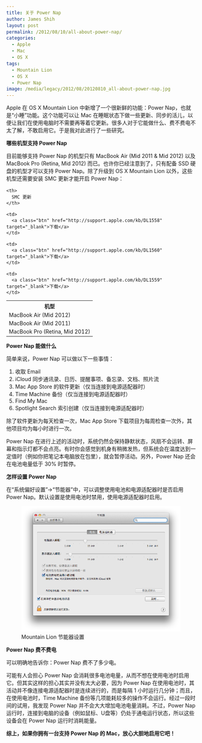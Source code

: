 ```yaml
---
title: 关于 Power Nap
author: James Shih
layout: post
permalink: /2012/08/10/all-about-power-nap/
categories:
  - Apple
  - Mac
  - OS X
tags:
  - Mountain Lion
  - OS X
  - Power Nap
image: /media/legacy/2012/08/20120810_all-about-power-nap.jpg
---
```

Apple 在 OS X Mountain Lion 中新增了一个很新鲜的功能：Power Nap，也就是“小睡”功能。这个功能可以让 Mac 在睡眠状态下做一些更新、同步的活儿，以便让我们在使用电脑时不需要再等着它更新。很多人对于它能做什么、费不费电不太了解，不敢启用它。于是我对此进行了一些研究。

<!--more-->

**哪些机型支持 Power Nap**

目前能够支持 Power Nap 的机型只有 MacBook Air (Mid 2011 & Mid 2012) 以及 MacBook Pro (Retina, Mid 2012) 而已。也许你已经注意到了，只有配备 SSD 硬盘的机型才可以支持 Power Nap。除了升级到 OS X Mountain Lion 以外，这些机型还需要安装 SMC 更新才能开启 Power Nap：

<table>
  <tr>
    <th>
      机型
    </th>
    
    <th>
      SMC 更新
    </th>
  </tr>
  
  <tr>
    <td>
      MacBook Air (Mid 2012)
    </td>
    
    <td>
      <a class="btn" href="http://support.apple.com/kb/DL1558" target="_blank">下载</a>
    </td>
  </tr>
  
  <tr>
    <td>
      MacBook Air (Mid 2011)
    </td>
    
    <td>
      <a class="btn" href="http://support.apple.com/kb/DL1560" target="_blank">下载</a>
    </td>
  </tr>
  
  <tr>
    <td>
      MacBook Pro (Retina, Mid 2012)
    </td>
    
    <td>
      <a class="btn" href="http://support.apple.com/kb/DL1559" target="_blank">下载</a>
    </td>
  </tr>
</table>

**Power Nap 能做什么**

简单来说，Power Nap 可以做以下一些事情：

1.  收取 Email
2.  iCloud 同步通讯录、日历、提醒事项、备忘录、文档、照片流
3.  Mac App Store 的软件更新（仅当连接到电源适配器时）
4.  Time Machine 备份（仅当连接到电源适配器时）
5.  Find My Mac
6.  Spotlight Search 索引创建（仅当连接到电源适配器时）

除了软件更新为每天检查一次，Mac App Store 下载项目为每周检查一次外，其他项目均为每小时进行一次。

Power Nap 在进行上述的活动时，系统仍然会保持静默状态，风扇不会运转、屏幕和指示灯都不会点亮。有时你会感觉到机身有稍微发热，但系统会在温度达到一定值时（例如你把笔记本电脑放在包里），就会暂停活动。另外，Power Nap 还会在电池电量低于 30% 时暂停。

**怎样设置 Power Nap**

在“系统偏好设置”->“节能器”中，可以调整使用电池和电源适配器时是否启用 Power Nap。默认设置是使用电池时禁用，使用电源适配器时启用。

<figure>
  <img src="/media/legacy/2012/08/20120809_mountain-lion-power-nap-settings.png" alt="Mountain Lion Power Nap Settings">
  <figcaption>Mountain Lion 节能器设置</figcaption>
</figure>

**Power Nap 费不费电**

可以明确地告诉你：Power Nap 费不了多少电。

可能有人会担心 Power Nap 会消耗很多电池电量，从而不想在使用电池时启用它。但其实这样的担心其实并没有太大必要，因为 Power Nap 在使用电池时，其活动并不像连接电源适配器时是连续进行的，而是每隔 1 小时运行几分钟；而且，在使用电池时，Time Machine 备份等几项能耗较多的操作不会运行。经过一段时间的试用，我发现 Power Nap 并不会大大增加电池电量消耗。不过，Power Nap 运行时，连接到电脑的设备（例如鼠标、U盘等）仍处于通电运行状态，所以这些设备会在 Power Nap 运行时消耗能量。

**综上，如果你拥有一台支持 Power Nap 的 Mac，放心大胆地启用它吧！**
